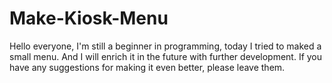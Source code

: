 # Make-Kiosk-Menu
Hello everyone, I'm still a beginner in programming, today I tried to maked a small menu.
And I will enrich it in the future with further development. 
If you have any suggestions for making it even better, please leave them. 
<Thank you>
